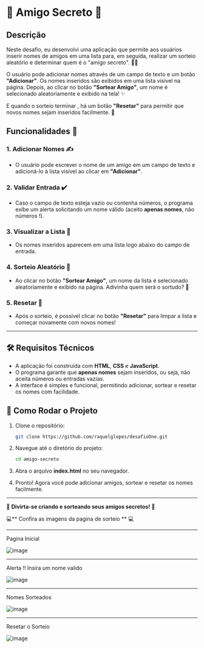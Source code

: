 # 🌟 **Amigo Secreto** 🎁

## Descrição

Neste desafio, eu desenvolvi uma aplicação que permite aos usuários inserir nomes de amigos em uma lista para, em seguida, realizar um sorteio aleatório e determinar quem é o "amigo secreto". 🕵️‍♀️

O usuário pode adicionar nomes através de um campo de texto e um botão **"Adicionar"**. Os nomes inseridos são exibidos em uma lista visível na página. Depois, ao clicar no botão **"Sortear Amigo"**, um nome é selecionado aleatoriamente e exibido na tela! ✨

E quando o sorteio terminar   , há um botão **"Resetar"** para permitir que novos nomes sejam inseridos facilmente. 🔄

## Funcionalidades 🔧

### 1. **Adicionar Nomes** ✍️
- O usuário pode escrever o nome de um amigo em um campo de texto e adicioná-lo à lista visível ao clicar em **"Adicionar"**.

### 2. **Validar Entrada** ✔️
- Caso o campo de texto esteja vazio ou contenha números, o programa exibe um alerta solicitando um nome válido (aceito **apenas nomes**, não números !).

### 3. **Visualizar a Lista** 👀
- Os nomes inseridos aparecem em uma lista logo abaixo do campo de entrada.

### 4. **Sorteio Aleatório** 🎲
- Ao clicar no botão **"Sortear Amigo"**, um nome da lista é selecionado aleatoriamente e exibido na página. Adivinha quem será o sortudo? 🎉

### 5. **Resetar** 🔄
- Após o sorteio, é possível clicar no botão **"Resetar"** para limpar a lista e começar novamente com novos nomes!

---

## 🛠️ Requisitos Técnicos

- A aplicação foi construída com **HTML**, **CSS** e **JavaScript**.
- O programa garante que **apenas nomes** sejam inseridos, ou seja, não aceita números ou entradas vazias.
- A interface é simples e funcional, permitindo adicionar, sortear e resetar os nomes com facilidade.

## 🚀 Como Rodar o Projeto

1. Clone o repositório:
    ```bash
    git clone https://github.com/raquelglopes/desafioOne.git

    ```

2. Navegue até o diretório do projeto:
    ```bash
    cd amigo-secreto
    ```

3. Abra o arquivo **index.html** no seu navegador.

4. Pronto! Agora você pode adicionar amigos, sortear e resetar os nomes facilmente.

---

🎉 **Divirta-se criando e sorteando seus amigos secretos!** 🎉


💻** Confira as imagens da pagina de sorteio ** 💻 

---
Pagina Inicial

![image](https://github.com/user-attachments/assets/c332a680-f997-405a-9fb8-a42b6e218ef6)


---
Alerta !! Insira um nome valido

![image](https://github.com/user-attachments/assets/c2439a3c-7dc7-4d77-90c8-3260cce17a66)


---
Nomes Sorteados

![image](https://github.com/user-attachments/assets/255b1c5b-76e4-41ab-b5d5-0fd74aa12d36)

---
Resetar o Sorteio

![image](https://github.com/user-attachments/assets/9357b092-43aa-4bc4-bb5f-8bb3a30630b3)





